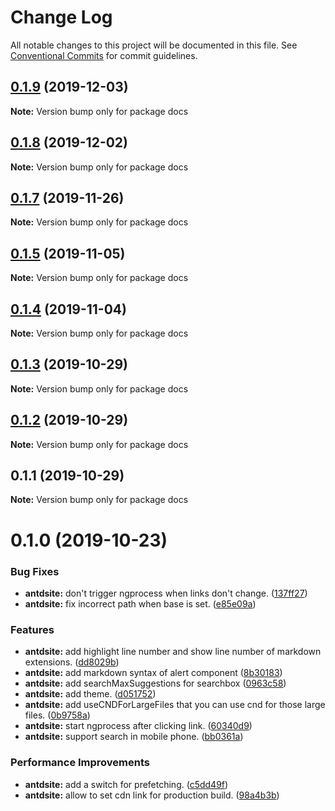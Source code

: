 # Change Log

All notable changes to this project will be documented in this file.
See [Conventional Commits](https://conventionalcommits.org) for commit guidelines.

## [0.1.9](https://github.com/YvesCoding/antdsite/compare/v0.1.8...v0.1.9) (2019-12-03)

**Note:** Version bump only for package docs





## [0.1.8](https://github.com/YvesCoding/antdsite/compare/v0.1.7...v0.1.8) (2019-12-02)

**Note:** Version bump only for package docs





## [0.1.7](https://github.com/YvesCoding/antdsite/compare/v0.1.5...v0.1.7) (2019-11-26)

**Note:** Version bump only for package docs





## [0.1.5](https://github.com/YvesCoding/antdsite/compare/v0.1.4...v0.1.5) (2019-11-05)

**Note:** Version bump only for package docs





## [0.1.4](https://github.com/YvesCoding/antdsite/compare/v0.1.3...v0.1.4) (2019-11-04)

**Note:** Version bump only for package docs





## [0.1.3](https://github.com/YvesCoding/antdsite/compare/v0.1.2...v0.1.3) (2019-10-29)

**Note:** Version bump only for package docs





## [0.1.2](https://github.com/YvesCoding/antdsite/compare/v0.1.1...v0.1.2) (2019-10-29)

**Note:** Version bump only for package docs





## 0.1.1 (2019-10-29)

**Note:** Version bump only for package docs






# 0.1.0 (2019-10-23)


### Bug Fixes

* **antdsite:** don't trigger ngprocess when links don't change. ([137ff27](https://github.com/YvesCoding/antdsite/commit/137ff272710871e0c4f8f391ebb1b75386791ccb))
* **antdsite:** fix incorrect path when base is set. ([e85e09a](https://github.com/YvesCoding/antdsite/commit/e85e09ac82667764d2c71c8f7fec72fea6c43c41))


### Features

* **antdsite:** add highlight line number and show line number of markdown extensions. ([dd8029b](https://github.com/YvesCoding/antdsite/commit/dd8029b05af451fa8a4cac5aae98dafe05c238f7))
* **antdsite:** add markdown syntax of alert component ([8b30183](https://github.com/YvesCoding/antdsite/commit/8b30183f4be53f9c595c8037d3a5861d40de5353))
* **antdsite:** add searchMaxSuggestions for searchbox ([0963c58](https://github.com/YvesCoding/antdsite/commit/0963c5863fc43e6d20b34e8348824995f84f2230))
* **antdsite:** add theme. ([d051752](https://github.com/YvesCoding/antdsite/commit/d0517529130835714caeaa6e3bb4c07ebb851816))
* **antdsite:** add useCNDForLargeFiles that you can use cnd for those large files. ([0b9758a](https://github.com/YvesCoding/antdsite/commit/0b9758a89a28b182aa9d55afa3ac565b1d105412))
* **antdsite:** start ngprocess after clicking link. ([60340d9](https://github.com/YvesCoding/antdsite/commit/60340d9c5a83eab4a4dac43f165112f54c8953c6))
* **antdsite:** support search in mobile phone. ([bb0361a](https://github.com/YvesCoding/antdsite/commit/bb0361ad35c81912cd37230873e7e2d279c3ad73))


### Performance Improvements

* **antdsite:** add a switch for prefetching. ([c5dd49f](https://github.com/YvesCoding/antdsite/commit/c5dd49f0d5672aef667463f8e7f67367f545462b))
* **antdsite:** allow to set cdn link for production build. ([98a4b3b](https://github.com/YvesCoding/antdsite/commit/98a4b3bfe92749c55d4ee5795d9872e7f2e100a3))
